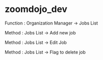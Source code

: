 # zoomdojo_dev
Function : Organization Manager -> Jobs List

Method : Jobs List -> Add new job

Method : Jobs List -> Edit Job

Method : Jobs List -> Flag to delete job
